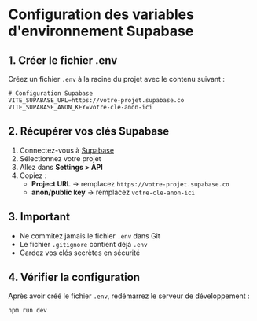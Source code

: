 # Configuration des variables d'environnement Supabase

## 1. Créer le fichier .env

Créez un fichier `.env` à la racine du projet avec le contenu suivant :

```
# Configuration Supabase
VITE_SUPABASE_URL=https://votre-projet.supabase.co
VITE_SUPABASE_ANON_KEY=votre-cle-anon-ici
```

## 2. Récupérer vos clés Supabase

1. Connectez-vous à [Supabase](https://supabase.com)
2. Sélectionnez votre projet
3. Allez dans **Settings > API**
4. Copiez :
   - **Project URL** → remplacez `https://votre-projet.supabase.co`
   - **anon/public key** → remplacez `votre-cle-anon-ici`

## 3. Important

- Ne commitez jamais le fichier `.env` dans Git
- Le fichier `.gitignore` contient déjà `.env`
- Gardez vos clés secrètes en sécurité

## 4. Vérifier la configuration

Après avoir créé le fichier `.env`, redémarrez le serveur de développement :

```bash
npm run dev
``` 